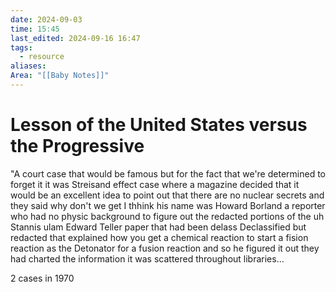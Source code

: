 ```yaml
---
date: 2024-09-03
time: 15:45
last_edited: 2024-09-16 16:47
tags:
  - resource
aliases: 
Area: "[[Baby Notes]]"
---
```

# Lesson of the United States versus the Progressive
"A court case that would be famous but for the fact that we're determined to forget it it was Streisand effect case where a magazine decided that it would be an excellent idea to point out that there are no nuclear secrets and they said why don't we get I thhink his name was Howard Borland a reporter who had no physic background to figure out the redacted portions of the uh Stannis ulam Edward Teller paper that had been delass Declassified but redacted that explained how you get a chemical reaction to start a fision reaction as the Detonator for a fusion reaction and so he figured it out they had charted the information it was scattered throughout libraries...

2 cases in 1970
